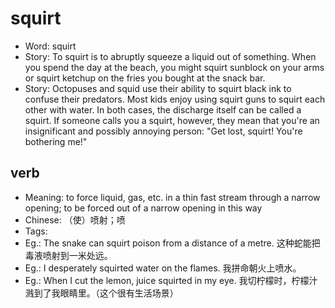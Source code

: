 # squirt

- Word: squirt
- Story: To squirt is to abruptly squeeze a liquid out of something. When you spend the day at the beach, you might squirt sunblock on your arms or squirt ketchup on the fries you bought at the snack bar.
- Story: Octopuses and squid use their ability to squirt black ink to confuse their predators. Most kids enjoy using squirt guns to squirt each other with water. In both cases, the discharge itself can be called a squirt. If someone calls you a squirt, however, they mean that you're an insignificant and possibly annoying person: "Get lost, squirt! You're bothering me!"

## verb

- Meaning: to force liquid, gas, etc. in a thin fast stream through a narrow opening; to be forced out of a narrow opening in this way
- Chinese: （使）喷射；喷
- Tags: 
- Eg.: The snake can squirt poison from a distance of a metre. 这种蛇能把毒液喷射到一米处远。
- Eg.: I desperately squirted water on the flames. 我拼命朝火上喷水。
- Eg.: When I cut the lemon, juice squirted in my eye. 我切柠檬时，柠檬汁溅到了我眼睛里。（这个很有生活场景）


